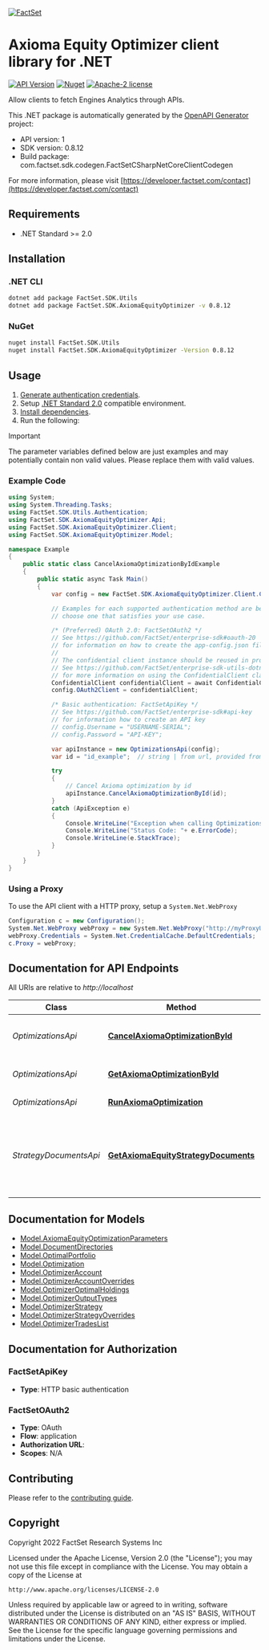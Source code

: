 [![FactSet](https://raw.githubusercontent.com/factset/enterprise-sdk/main/docs/images/factset-logo.svg)](https://www.factset.com)

# Axioma Equity Optimizer client library for .NET

[![API Version](https://img.shields.io/badge/api-v1-blue)]()
[![Nuget](https://img.shields.io/nuget/v/FactSet.SDK.AxiomaEquityOptimizer)](https://www.nuget.org/packages/FactSet.SDK.AxiomaEquityOptimizer)
[![Apache-2 license](https://img.shields.io/badge/license-Apache2-brightgreen.svg)](https://www.apache.org/licenses/LICENSE-2.0)

Allow clients to fetch Engines Analytics through APIs.

This .NET package is automatically generated by the [OpenAPI Generator](https://openapi-generator.tech) project:

- API version: 1
- SDK version: 0.8.12
- Build package: com.factset.sdk.codegen.FactSetCSharpNetCoreClientCodegen

For more information, please visit [https://developer.factset.com/contact](https://developer.factset.com/contact)

## Requirements

* .NET Standard >= 2.0

## Installation

### .NET CLI

```bash
dotnet add package FactSet.SDK.Utils
dotnet add package FactSet.SDK.AxiomaEquityOptimizer -v 0.8.12
```

### NuGet

```bash
nuget install FactSet.SDK.Utils
nuget install FactSet.SDK.AxiomaEquityOptimizer -Version 0.8.12
```

## Usage

1. [Generate authentication credentials](../../../../README.md#authentication).
2. Setup [.NET Standard 2.0](https://docs.microsoft.com/en-us/dotnet/standard/net-standard?tabs=net-standard-2-0) compatible environment.
3. [Install dependencies](#installation).
4. Run the following:

> [!IMPORTANT]
> The parameter variables defined below are just examples and may potentially contain non valid values. Please replace them with valid values.

### Example Code

```csharp
using System;
using System.Threading.Tasks;
using FactSet.SDK.Utils.Authentication;
using FactSet.SDK.AxiomaEquityOptimizer.Api;
using FactSet.SDK.AxiomaEquityOptimizer.Client;
using FactSet.SDK.AxiomaEquityOptimizer.Model;

namespace Example
{
    public static class CancelAxiomaOptimizationByIdExample
    {
        public static async Task Main()
        {
            var config = new FactSet.SDK.AxiomaEquityOptimizer.Client.Configuration();

            // Examples for each supported authentication method are below,
            // choose one that satisfies your use case.

            /* (Preferred) OAuth 2.0: FactSetOAuth2 */
            // See https://github.com/FactSet/enterprise-sdk#oauth-20
            // for information on how to create the app-config.json file
            //
            // The confidential client instance should be reused in production environments.
            // See https://github.com/FactSet/enterprise-sdk-utils-dotnet#authentication
            // for more information on using the ConfidentialClient class
            ConfidentialClient confidentialClient = await ConfidentialClient.CreateAsync("/path/to/app-config.json");
            config.OAuth2Client = confidentialClient;

            /* Basic authentication: FactSetApiKey */
            // See https://github.com/FactSet/enterprise-sdk#api-key
            // for information how to create an API key
            // config.Username = "USERNAME-SERIAL";
            // config.Password = "API-KEY";

            var apiInstance = new OptimizationsApi(config);
            var id = "id_example";  // string | from url, provided from the location header in the Run Optimization endpoint

            try
            {
                // Cancel Axioma optimization by id
                apiInstance.CancelAxiomaOptimizationById(id);
            }
            catch (ApiException e)
            {
                Console.WriteLine("Exception when calling OptimizationsApi.CancelAxiomaOptimizationById: " + e.Message );
                Console.WriteLine("Status Code: "+ e.ErrorCode);
                Console.WriteLine(e.StackTrace);
            }
        }
    }
}
```

### Using a Proxy

To use the API client with a HTTP proxy, setup a `System.Net.WebProxy`

```csharp
Configuration c = new Configuration();
System.Net.WebProxy webProxy = new System.Net.WebProxy("http://myProxyUrl:80/");
webProxy.Credentials = System.Net.CredentialCache.DefaultCredentials;
c.Proxy = webProxy;
```

## Documentation for API Endpoints

All URIs are relative to *http://localhost*

Class | Method | HTTP request | Description
------------ | ------------- | ------------- | -------------
*OptimizationsApi* | [**CancelAxiomaOptimizationById**](https://github.com/FactSet/enterprise-sdk/tree/main/code/dotnet/AxiomaEquityOptimizer/v1/docs/OptimizationsApi.md#cancelaxiomaoptimizationbyid) | **DELETE** /analytics/engines/axp/v1/optimizations/{id} | Cancel Axioma optimization by id
*OptimizationsApi* | [**GetAxiomaOptimizationById**](https://github.com/FactSet/enterprise-sdk/tree/main/code/dotnet/AxiomaEquityOptimizer/v1/docs/OptimizationsApi.md#getaxiomaoptimizationbyid) | **GET** /analytics/engines/axp/v1/optimizations/{id} | Get Axioma optimization by id
*OptimizationsApi* | [**RunAxiomaOptimization**](https://github.com/FactSet/enterprise-sdk/tree/main/code/dotnet/AxiomaEquityOptimizer/v1/docs/OptimizationsApi.md#runaxiomaoptimization) | **POST** /analytics/engines/axp/v1/optimizations | Run Axioma optimization
*StrategyDocumentsApi* | [**GetAxiomaEquityStrategyDocuments**](https://github.com/FactSet/enterprise-sdk/tree/main/code/dotnet/AxiomaEquityOptimizer/v1/docs/StrategyDocumentsApi.md#getaxiomaequitystrategydocuments) | **GET** /analytics/engines/axp/v1/strategies/{path} | Get Axioma Equity strategy documents and sub-directories in a directory


## Documentation for Models

 - [Model.AxiomaEquityOptimizationParameters](https://github.com/FactSet/enterprise-sdk/tree/main/code/dotnet/AxiomaEquityOptimizer/v1/docs/AxiomaEquityOptimizationParameters.md)
 - [Model.DocumentDirectories](https://github.com/FactSet/enterprise-sdk/tree/main/code/dotnet/AxiomaEquityOptimizer/v1/docs/DocumentDirectories.md)
 - [Model.OptimalPortfolio](https://github.com/FactSet/enterprise-sdk/tree/main/code/dotnet/AxiomaEquityOptimizer/v1/docs/OptimalPortfolio.md)
 - [Model.Optimization](https://github.com/FactSet/enterprise-sdk/tree/main/code/dotnet/AxiomaEquityOptimizer/v1/docs/Optimization.md)
 - [Model.OptimizerAccount](https://github.com/FactSet/enterprise-sdk/tree/main/code/dotnet/AxiomaEquityOptimizer/v1/docs/OptimizerAccount.md)
 - [Model.OptimizerAccountOverrides](https://github.com/FactSet/enterprise-sdk/tree/main/code/dotnet/AxiomaEquityOptimizer/v1/docs/OptimizerAccountOverrides.md)
 - [Model.OptimizerOptimalHoldings](https://github.com/FactSet/enterprise-sdk/tree/main/code/dotnet/AxiomaEquityOptimizer/v1/docs/OptimizerOptimalHoldings.md)
 - [Model.OptimizerOutputTypes](https://github.com/FactSet/enterprise-sdk/tree/main/code/dotnet/AxiomaEquityOptimizer/v1/docs/OptimizerOutputTypes.md)
 - [Model.OptimizerStrategy](https://github.com/FactSet/enterprise-sdk/tree/main/code/dotnet/AxiomaEquityOptimizer/v1/docs/OptimizerStrategy.md)
 - [Model.OptimizerStrategyOverrides](https://github.com/FactSet/enterprise-sdk/tree/main/code/dotnet/AxiomaEquityOptimizer/v1/docs/OptimizerStrategyOverrides.md)
 - [Model.OptimizerTradesList](https://github.com/FactSet/enterprise-sdk/tree/main/code/dotnet/AxiomaEquityOptimizer/v1/docs/OptimizerTradesList.md)


## Documentation for Authorization


### FactSetApiKey

- **Type**: HTTP basic authentication


### FactSetOAuth2

- **Type**: OAuth
- **Flow**: application
- **Authorization URL**: 
- **Scopes**: N/A


## Contributing

Please refer to the [contributing guide](../../../../CONTRIBUTING.md).

## Copyright

Copyright 2022 FactSet Research Systems Inc

Licensed under the Apache License, Version 2.0 (the "License");
you may not use this file except in compliance with the License.
You may obtain a copy of the License at

    http://www.apache.org/licenses/LICENSE-2.0

Unless required by applicable law or agreed to in writing, software
distributed under the License is distributed on an "AS IS" BASIS,
WITHOUT WARRANTIES OR CONDITIONS OF ANY KIND, either express or implied.
See the License for the specific language governing permissions and
limitations under the License.
